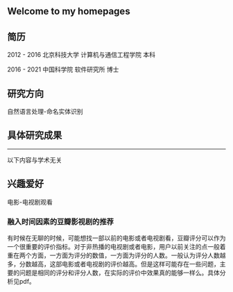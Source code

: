 ## Welcome to my homepages

## 简历
2012 - 2016 北京科技大学 计算机与通信工程学院 本科

2016 - 2021 中国科学院 软件研究所 博士

## 研究方向
自然语言处理-命名实体识别

## 具体研究成果



----------------------------------------------------
以下内容与学术无关
## 兴趣爱好

电影-电视剧观看

### 融入时间因素的豆瓣影视剧的推荐
有时候在无聊的时候，可能想找一部以前的电影或者电视剧看，豆瓣评分可以作为一个很重要的评价指标。对于非热播的电视剧或者电影，用户以前关注的点一般着重在两个方面，一方面为评分的数值，一方面为评分的人数。一般认为评分人数越多，分数越高，这部电影或者电视剧的评价越高。但是这样可能存在一些问题，主要的问题是相同的评分和评分人数，在实际的评价中效果真的能够一样么。具体分析见pdf。
